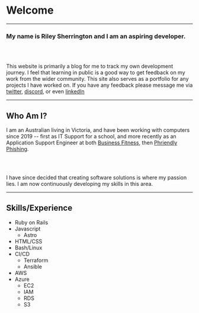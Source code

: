# Welcome
---
### My name is Riley Sherrington and I am an aspiring developer.
<pre>


</pre>
This website is primarily a blog for me to track my own development journey. I feel that learning in public is a good way to get feedback on my work from the wider community. This site also serves as a portfolio for any projects I have worked on. If you have any feedback please message me via [twitter](https://x.com/RileySherringt1), [discord](https://discordapp.com/users/88154340497297408), or even [linkedIn](https://www.linkedin.com/in/riley-sherrington-882942182)

---

## Who Am I?
I am an Australian living in Victoria, and have been working with computers since 2019 -- first as IT Support for a school, and more recently as an Application Support Engineer at both [Business Fitness](https://www.businessfitness.com.au/), then [Phriendly Phishing](https://www.phriendlyphishing.com/).
<pre>


</pre>
I have since decided that creating software solutions is where my passion lies. I am now continuously developing my skills in this area.

---

## Skills/Experience
- Ruby on Rails
- Javascript
    - Astro
- HTML/CSS
- Bash/Linux
- CI/CD
    - Terraform
    - Ansible
- AWS
- Azure
    - EC2
    - IAM
    - RDS
    - S3
